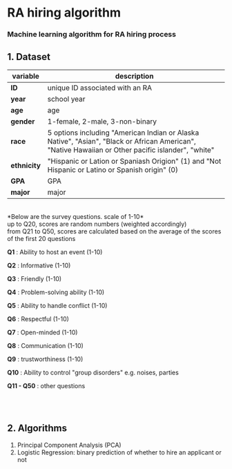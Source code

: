 # RA hiring algorithm
### Machine learning algorithm for RA hiring process

## 1. Dataset 
| variable      | description                                                                                                                                        |
|---------------|----------------------------------------------------------------------------------------------------------------------------------------------------|
| **ID**        | unique ID associated with an RA                                                                                                                    |
| **year**      | school year                                                                                                                                        |
| **age**       | age                                                                                                                                                |
| **gender**    | 1-female, 2-male, 3-non-binary                                                                                                                     |
| **race**      | 5 options including "American Indian or Alaska Native", "Asian", "Black or African American", "Native Hawaiian or Other pacific islander", "white" |
| **ethnicity** | "Hispanic or Lation or Spaniash Origion" (1) and "Not Hispanic or Latino or Spanish origin" (0)                                                    |
| **GPA**       | GPA                                                                                                                                                |
| **major**     | major                                                                                                                                              |
</br>
*Below are the survey questions. scale of 1-10* </br>
up to Q20, scores are random numbers (weighted accordingly) </br>
from Q21 to Q50, scores are calculated based on the average of the scores of the first 20 questions </br>

**Q1**  : Ability to host an event (1-10) </br>

**Q2**  : Informative (1-10) </br>

**Q3**  : Friendly (1-10) </br>

**Q4**  : Problem-solving ability (1-10) </br>

**Q5**   : Ability to handle conflict (1-10) </br>

**Q6**  : Respectful (1-10) </br>

**Q7** : Open-minded (1-10) </br>

**Q8** : Communication (1-10) </br>

**Q9** : trustworthiness (1-10) </br>

**Q10** : Ability to control "group disorders" e.g. noises, parties</br>

**Q11 - Q50** : other questions </br>

</br>
</br>

## 2. Algorithms
1) Principal Component Analysis (PCA) </br>
2) Logistic Regression: binary prediction of whether to hire an applicant or not </br>
